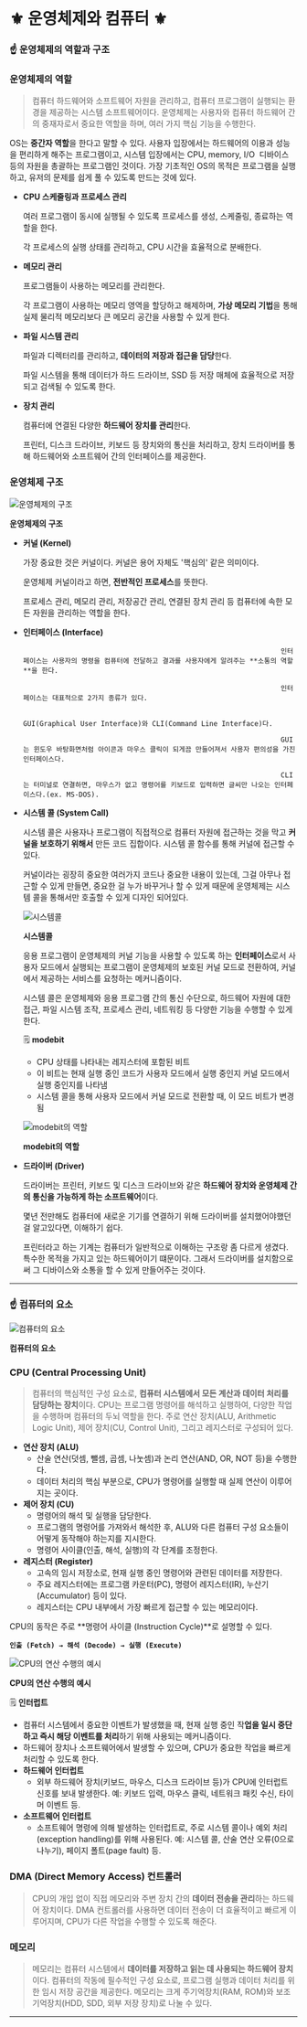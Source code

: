 # ⚜️ 운영체제와 컴퓨터 ⚜️


### ☝ **운영체제의 역할과 구조**



### 운영체제의 역할

> 컴퓨터 하드웨어와 소프트웨어 자원을 관리하고, 컴퓨터 프로그램이 실행되는 환경을 제공하는 시스템 소프트웨어이다. 운영체제는 사용자와 컴퓨터 하드웨어 간의 중재자로서 중요한 역할을 하며, 여러 가지 핵심 기능을 수행한다.

OS는 **중간자 역할**을 한다고 말할 수 있다. 사용자 입장에서는 하드웨어의 이용과 성능을 편리하게 해주는 프로그램이고, 시스템 입장에서는 CPU, memory, I/O  디바이스 등의 자원을 총괄하는 프로그램인 것이다. 가장 기초적인 OS의 목적은 프로그램을 실행하고, 유저의 문제를 쉽게 풀 수 있도록 만드는 것에 있다.

- **CPU 스케줄링과 프로세스 관리**

  여러 프로그램이 동시에 실행될 수 있도록 프로세스를 생성, 스케줄링, 종료하는 역할을 한다.

  각 프로세스의 실행 상태를 관리하고, CPU 시간을 효율적으로 분배한다.

- **메모리 관리**

  프로그램들이 사용하는 메모리를 관리한다.

  각 프로그램이 사용하는 메모리 영역을 할당하고 해제하며, **가상 메모리 기법**을 통해 실제 물리적 메모리보다 큰 메모리 공간을 사용할 수 있게 한다.

- **파일 시스템 관리**

  파일과 디렉터리를 관리하고, **데이터의 저장과 접근을 담당**한다.

  파일 시스템을 통해 데이터가 하드 드라이브, SSD 등 저장 매체에 효율적으로 저장되고 검색될 수 있도록 한다.

- **장치 관리**

  컴퓨터에 연결된 다양한 **하드웨어 장치를 관리**한다.

  프린터, 디스크 드라이브, 키보드 등 장치와의 통신을 처리하고, 장치 드라이버를 통해 하드웨어와 소프트웨어 간의 인터페이스를 제공한다.


### 운영체제 구조

![**운영체제의 구조**](참고자료/운영체제와_컴퓨터/Untitled.png)

**운영체제의 구조**

- **커널 (Kernel)**

  가장 중요한 것은 커널이다. 커널은 용어 자체도 '핵심의' 같은 의미이다.

  운영체제 커널이라고 하면, **전반적인 프로세스**를 뜻한다.

  프로세스 관리, 메모리 관리, 저장공간 관리, 연결된 장치 관리 등 컴퓨터에 속한 모든 자원을 관리하는 역할을 한다. 
    
- **인터페이스 (Interface)**

                                                                     인터페이스는 사용자의 명령을 컴퓨터에 전달하고 결과를 사용자에게 알려주는 **소통의 역할**을 한다.

                                                                     인터페이스는 대표적으로 2가지 종류가 있다.

                                                                     GUI(Graphical User Interface)와 CLI(Command Line Interface)다.

                                                                     GUI는 윈도우 바탕화면처럼 아이콘과 마우스 클릭이 되게끔 만들어져서 사용자 편의성을 가진 인터페이스다.

                                                                     CLI는 터미널로 연결하면, 마우스가 없고 명령어를 키보드로 입력하면 글씨만 나오는 인터페이스다.(ex. MS-DOS).

- **시스템 콜 (System Call)**

  시스템 콜은 사용자나 프로그램이 직접적으로 컴퓨터 자원에 접근하는 것을 막고 **커널을 보호하기 위해서** 만든 코드 집합이다. 시스템 콜 함수를 통해 커널에 접근할 수 있다.

  커널이라는 굉장히 중요한 여러가지 코드나 중요한 내용이 있는데, 그걸 아무나 접근할 수 있게 만들면, 중요한 걸 누가 바꾸거나 할 수 있게 때문에 운영체제는 시스템 콜을 통해서만 호출할 수 있게 디자인 되어있다.

  ![**시스템콜**](참고자료/운영체제와_컴퓨터/Untitled%201.png)

  **시스템콜**

  응용 프로그램이 운영체제의 커널 기능을 사용할 수 있도록 하는 **인터페이스**로서 사용자 모드에서 실행되는 프로그램이 운영체제의 보호된 커널 모드로 전환하여, 커널에서 제공하는 서비스를 요청하는 메커니즘이다.

  시스템 콜은 운영체제와 응용 프로그램 간의 통신 수단으로, 하드웨어 자원에 대한 접근, 파일 시스템 조작, 프로세스 관리, 네트워킹 등 다양한 기능을 수행할 수 있게 한다.

    
    🗒️ **modebit**

    - CPU 상태를 나타내는 레지스터에 포함된 비트
    - 이 비트는 현재 실행 중인 코드가 사용자 모드에서 실행 중인지 커널 모드에서 실행 중인지를 나타냄
    - 시스템 콜을 통해 사용자 모드에서 커널 모드로 전환할 때, 이 모드 비트가 변경됨

  ![**modebit의 역할**](참고자료/운영체제와_컴퓨터/Untitled%202.png)

  **modebit의 역할**

    

- **드라이버 (Driver)**

  드라이버는 프린터, 키보드 및 디스크 드라이브와 같은 **하드웨어 장치와 운영체제 간의 통신을 가능하게 하는 소프트웨어**이다.

  몇년 전만해도 컴퓨터에 새로운 기기를 연결하기 위해 드라이버를 설치했어야했던 걸 알고있다면, 이해하기 쉽다.

  프린터라고 하는 기계는 컴퓨터가 일반적으로 이해하는 구조랑 좀 다르게 생겼다. 특수한 목적을 가지고 있는 하드웨어이기 떄문이다. 그래서 드라이버를 설치함으로써 그 디바이스와 소통을 할 수 있게 만들어주는 것이다.


---


### ☝ **컴퓨터의 요소**



![**컴퓨터의 요소** ](참고자료/운영체제와_컴퓨터/Untitled%203.png)

**컴퓨터의 요소**

### CPU (Central Processing Unit)

> 컴퓨터의 핵심적인 구성 요소로, **컴퓨터 시스템에서 모든 계산과 데이터 처리를 담당하는 장치**이다.
CPU는 프로그램 명령어를 해석하고 실행하여, 다양한 작업을 수행하며 컴퓨터의 두뇌 역할을 한다.
주로 연산 장치(ALU, Arithmetic Logic Unit), 제어 장치(CU, Control Unit), 그리고 레지스터로 구성되어 있다.
>
- **연산 장치 (ALU)**
    - 산술 연산(덧셈, 뺄셈, 곱셈, 나눗셈)과 논리 연산(AND, OR, NOT 등)을 수행한다.
    - 데이터 처리의 핵심 부분으로, CPU가 명령어를 실행할 때 실제 연산이 이루어지는 곳이다.
- **제어 장치 (CU)**
    - 명령어의 해석 및 실행을 담당한다.
    - 프로그램의 명령어를 가져와서 해석한 후, ALU와 다른 컴퓨터 구성 요소들이 어떻게 동작해야 하는지를 지시한다.
    - 명령어 사이클(인출, 해석, 실행)의 각 단계를 조정한다.
- **레지스터 (Register)**
    - 고속의 임시 저장소로, 현재 실행 중인 명령어와 관련된 데이터를 저장한다.
    - 주요 레지스터에는 프로그램 카운터(PC), 명령어 레지스터(IR), 누산기(Accumulator) 등이 있다.
    - 레지스터는 CPU 내부에서 가장 빠르게 접근할 수 있는 메모리이다.

CPU의 동작은 주로 **명령어 사이클 (Instruction Cycle)**로 설명할 수 있다.

**`인출 (Fetch) → 해석 (Decode) → 실행 (Execute)`**

![**CPU의 연산 수행의 예시**](참고자료/운영체제와_컴퓨터/Untitled%204.png)

**CPU의 연산 수행의 예시**


🗒️ **인터럽트**

- 컴퓨터 시스템에서 중요한 이벤트가 발생했을 때, 현재 실행 중인 작**업을 일시 중단하고 즉시 해당 이벤트를 처리**하기 위해 사용되는 메커니즘이다.
- 하드웨어 장치나 소프트웨어에서 발생할 수 있으며, CPU가 중요한 작업을 빠르게 처리할 수 있도록 한다.
- **하드웨어 인터럽트**
    - 외부 하드웨어 장치(키보드, 마우스, 디스크 드라이브 등)가 CPU에 인터럽트 신호를 보내 발생한다.
      예: 키보드 입력, 마우스 클릭, 네트워크 패킷 수신, 타이머 이벤트 등.
- **소프트웨어 인터럽트**
    - 소프트웨어 명령에 의해 발생하는 인터럽트로, 주로 시스템 콜이나 예외 처리(exception handling)를 위해 사용된다.
      예: 시스템 콜, 산술 연산 오류(0으로 나누기), 페이지 폴트(page fault) 등.


### DMA (Direct Memory Access) 컨트롤러

> CPU의 개입 없이 직접 메모리와 주변 장치 간의 **데이터 전송을 관리**하는 하드웨어 장치이다.
DMA 컨트롤러를 사용하면 데이터 전송이 더 효율적이고 빠르게 이루어지며, CPU가 다른 작업을 수행할 수 있도록 해준다.
>

### 메모리

> 메모리는 컴퓨터 시스템에서 **데이터를 저장하고 읽는 데 사용되는 하드웨어 장치**이다.
컴퓨터의 작동에 필수적인 구성 요소로, 프로그램 실행과 데이터 처리를 위한 임시 저장 공간을 제공한다.
메모리는 크게 주기억장치(RAM, ROM)와 보조기억장치(HDD, SDD, 외부 저장 장치)로 나눌 수 있다.
>

---
